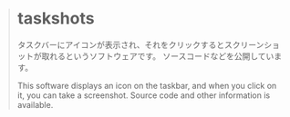 > # taskshots
> タスクバーにアイコンが表示され、それをクリックするとスクリーンショットが取れるというソフトウェアです。
> ソースコードなどを公開しています。
>
> This software displays an icon on the taskbar, and when you click on it, you can take a screenshot.
> Source code and other information is available.
